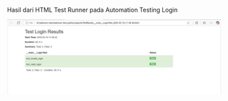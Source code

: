 <p>Hasil dari HTML Test Runner pada Automation Testing Login</p>
<img src="reports/test_login.jpg" alt="Hasil HTML Test Runner" width="500">

